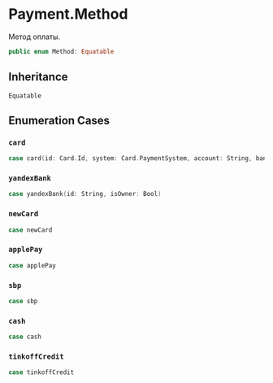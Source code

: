 # Payment.Method

Метод оплаты.

``` swift
public enum Method: Equatable 
```

## Inheritance

`Equatable`

## Enumeration Cases

### `card`

``` swift
case card(id: Card.Id, system: Card.PaymentSystem, account: String, bankName: BankName, familyInfo: FamilyInfo?)
```

### `yandexBank`

``` swift
case yandexBank(id: String, isOwner: Bool)
```

### `newCard`

``` swift
case newCard
```

### `applePay`

``` swift
case applePay
```

### `sbp`

``` swift
case sbp
```

### `cash`

``` swift
case cash
```

### `tinkoffCredit`

``` swift
case tinkoffCredit
```
